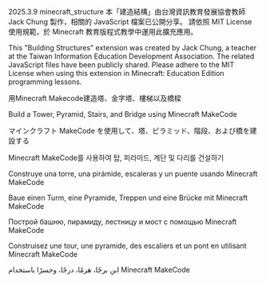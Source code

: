2025.3.9 minecraft_structure
本「建造結構」由台灣資訊教育發展協會教師 Jack Chung 製作，相關的 JavaScript 檔案已公開分享。
請依照 MIT License 使用規範，於 Minecraft 教育版程式教學中運用此擴充應用。

This "Building Structures" extension was created by Jack Chung, a teacher at the Taiwan Information Education Development Association. 
The related JavaScript files have been publicly shared. Please adhere to the MIT License when using this extension in Minecraft: Education Edition programming lessons.

用Minecraft Makecode建造塔、金字塔、樓梯以及橋樑

Build a Tower, Pyramid, Stairs, and Bridge using Minecraft MakeCode

マインクラフト MakeCode を使用して、塔、ピラミッド、階段、および橋を建設する

Minecraft MakeCode를 사용하여 탑, 피라미드, 계단 및 다리를 건설하기

Construye una torre, una pirámide, escaleras y un puente usando Minecraft MakeCode

Baue einen Turm, eine Pyramide, Treppen und eine Brücke mit Minecraft MakeCode

Построй башню, пирамиду, лестницу и мост с помощью Minecraft MakeCode

Construisez une tour, une pyramide, des escaliers et un pont en utilisant Minecraft MakeCode

ابنِ برجًا، هرمًا، درجًا، وجسرًا باستخدام Minecraft MakeCode
